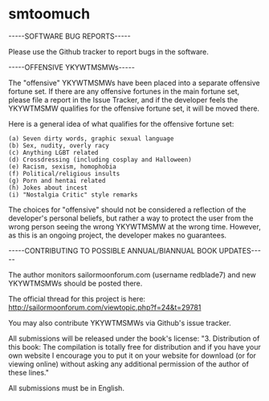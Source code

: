 # smtoomuch

-----SOFTWARE BUG REPORTS-----

Please use the Github tracker to report bugs in the software.

-----OFFENSIVE YKYWTMSMWs-----

The "offensive" YKYWTMSMWs have been placed into a separate offensive fortune
set. If there are any offensive fortunes in the main fortune set, please file a report in the Issue Tracker, and if the developer feels the YKYWTMSMW qualifies for the offensive fortune set, it will be moved there. 

Here is a general idea of what qualifies for the offensive fortune set:

	(a) Seven dirty words, graphic sexual language
	(b) Sex, nudity, overly racy
	(c) Anything LGBT related
	(d) Crossdressing (including cosplay and Halloween)
	(e) Racism, sexism, homophobia
	(f) Political/religious insults
	(g) Porn and hentai related
	(h) Jokes about incest
	(i) "Nostalgia Critic" style remarks

The choices for "offensive" should not be considered a reflection of the developer's personal beliefs, but rather a way to protect the user from the wrong person seeing the wrong YKYWTMSMW at the wrong time. However, as this is an ongoing project, the developer makes no guarantees.

-----CONTRIBUTING TO POSSIBLE ANNUAL/BIANNUAL BOOK UPDATES-----

The author monitors sailormoonforum.com (username redblade7) and new YKYWTMSMWs should be posted there.

The official thread for this project is here: http://sailormoonforum.com/viewtopic.php?f=24&t=29781

You may also contribute YKYWTMSMWs via Github's issue tracker.

All submissions will be released under the book's license: "3. Distribution of this book: The compilation is totally free for distribution and if you have your own website I encourage you to put it on your website for download (or for viewing online) without asking any additional permission of the author of these lines."

All submissions must be in English.

